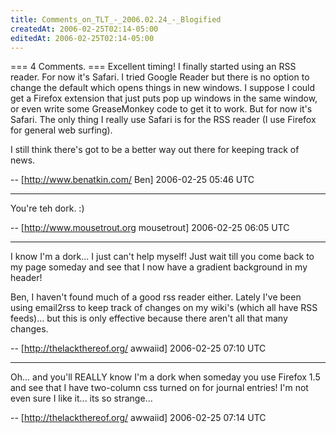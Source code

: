 ```yaml
---
title: Comments_on_TLT_-_2006.02.24_-_Blogified
createdAt: 2006-02-25T02:14-05:00
editedAt: 2006-02-25T02:14-05:00
---
```


=== 4 Comments. ===
Excellent timing! I finally started using an RSS reader. For now it's Safari. I tried Google Reader but there is no option to change the default which opens things in new windows. I suppose I could get a Firefox extension that just puts pop up windows in the same window, or even write some GreaseMonkey code to get it to work. But for now it's Safari. The only thing I really use Safari is for the RSS reader (I use Firefox for general web surfing).

I still think there's got to be a better way out there for keeping track of news.

-- [http://www.benatkin.com/ Ben] 2006-02-25 05:46 UTC


----

You're teh dork. :)

-- [http://www.mousetrout.org mousetrout] 2006-02-25 06:05 UTC


----

I know I'm a dork... I just can't help myself! Just wait till you come back to my page someday and see that I now have a gradient background in my header!

Ben, I haven't found much of a good rss reader either. Lately I've been using email2rss to keep track of changes on my wiki's (which all have RSS feeds)... but this is only effective because there aren't all that many changes.

-- [http://thelackthereof.org/ awwaiid] 2006-02-25 07:10 UTC


----

Oh... and you'll REALLY know I'm a dork when someday you use Firefox 1.5 and see that I have two-column css turned on for journal entries! I'm not even sure I like it... its so strange...

-- [http://thelackthereof.org/ awwaiid] 2006-02-25 07:14 UTC


